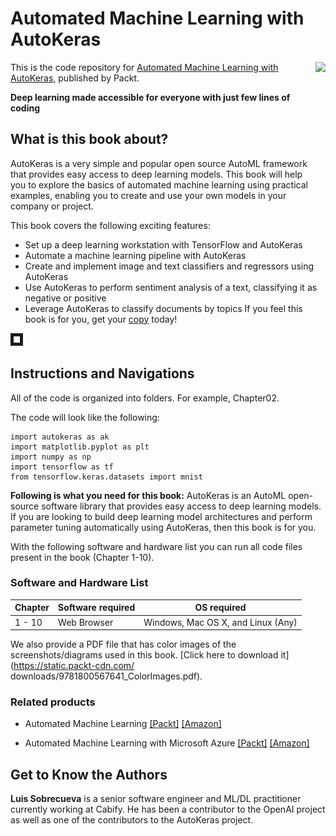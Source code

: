 # 	Automated Machine Learning with AutoKeras

<a href="https://www.packtpub.com/product/automated-machine-learning-with-autokeras/9781800567641"><img src="https://static.packt-cdn.com/products/9781800567641/cover/smaller" height="256px" align="right"></a>

This is the code repository for [Automated Machine Learning with AutoKeras](https://www.packtpub.com/product/automated-machine-learning-with-autokeras/9781800567641), published by Packt.

**Deep learning made accessible for everyone with just few lines of coding**

## What is this book about?
AutoKeras is a very simple and popular open source AutoML framework that provides easy access to deep learning models. This book will help you to explore the basics of automated machine learning using practical examples, enabling you to create and use your own models in your company or project.

This book covers the following exciting features: 
* Set up a deep learning workstation with TensorFlow and AutoKeras
* Automate a machine learning pipeline with AutoKeras
* Create and implement image and text classifiers and regressors using AutoKeras
* Use AutoKeras to perform sentiment analysis of a text, classifying it as negative or positive
* Leverage AutoKeras to classify documents by topics
If you feel this book is for you, get your [copy](https://www.amazon.com/dp/1800567642) today!

<a href="https://www.packtpub.com/?utm_source=github&utm_medium=banner&utm_campaign=GitHubBanner"><img src="https://raw.githubusercontent.com/PacktPublishing/GitHub/master/GitHub.png" 
alt="https://www.packtpub.com/" border="5" /></a>


## Instructions and Navigations
All of the code is organized into folders. For example, Chapter02.

The code will look like the following:
```
import autokeras as ak
import matplotlib.pyplot as plt
import numpy as np
import tensorflow as tf
from tensorflow.keras.datasets import mnist
```

**Following is what you need for this book:**
AutoKeras is an AutoML open-source software library that provides easy access to deep learning models. If you are looking to build deep learning model architectures and perform parameter tuning automatically using AutoKeras, then this book is for you.

With the following software and hardware list you can run all code files present in the book (Chapter 1-10).

### Software and Hardware List

| Chapter  | Software required                   | OS required                        |
| -------- | ------------------------------------| -----------------------------------|
| 1  - 10     |Web Browser                  | Windows, Mac OS X, and Linux (Any) |


We also provide a PDF file that has color images of the screenshots/diagrams used in this book. [Click here to download it](https://static.packt-cdn.com/
downloads/9781800567641_ColorImages.pdf).

### Related products 
* Automated Machine Learning [[Packt]](https://www.packtpub.com/product/automated-machine-learning/9781800567689) [[Amazon]](https://www.amazon.com/dp/1800567685)

* Automated Machine Learning with Microsoft Azure [[Packt]](https://www.packtpub.com/product/Automated%20Machine%20Learning%20with%20Microsoft%20Azure/9781800565319) [[Amazon]](https://www.amazon.com/dp/1800565313)

## Get to Know the Authors
**Luis Sobrecueva**
is a senior software engineer and ML/DL practitioner currently working at Cabify. He has been a contributor to the OpenAI project as well as one of the contributors to the AutoKeras project.
